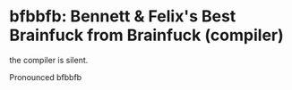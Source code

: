 # bfbbfb: Bennett & Felix's Best Brainfuck from Brainfuck (compiler)

the compiler is silent.

Pronounced bfbbfb

